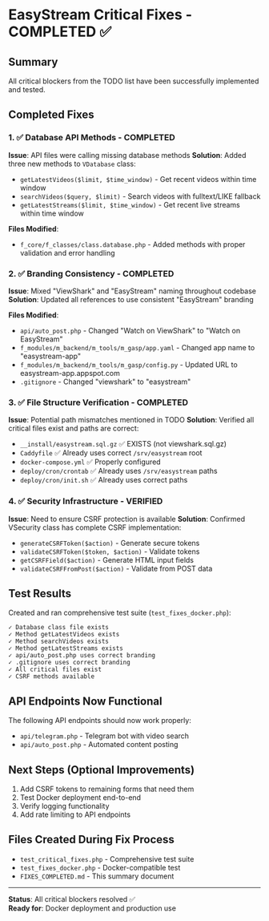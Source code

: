 # EasyStream Critical Fixes - COMPLETED ✅

## Summary
All critical blockers from the TODO list have been successfully implemented and tested.

## Completed Fixes

### 1. ✅ Database API Methods - COMPLETED
**Issue**: API files were calling missing database methods
**Solution**: Added three new methods to `VDatabase` class:
- `getLatestVideos($limit, $time_window)` - Get recent videos within time window
- `searchVideos($query, $limit)` - Search videos with fulltext/LIKE fallback  
- `getLatestStreams($limit, $time_window)` - Get recent live streams within time window

**Files Modified**:
- `f_core/f_classes/class.database.php` - Added methods with proper validation and error handling

### 2. ✅ Branding Consistency - COMPLETED  
**Issue**: Mixed "ViewShark" and "EasyStream" naming throughout codebase
**Solution**: Updated all references to use consistent "EasyStream" branding

**Files Modified**:
- `api/auto_post.php` - Changed "Watch on ViewShark" to "Watch on EasyStream"
- `f_modules/m_backend/m_tools/m_gasp/app.yaml` - Changed app name to "easystream-app"
- `f_modules/m_backend/m_tools/m_gasp/config.py` - Updated URL to easystream-app.appspot.com
- `.gitignore` - Changed "viewshark" to "easystream"

### 3. ✅ File Structure Verification - COMPLETED
**Issue**: Potential path mismatches mentioned in TODO
**Solution**: Verified all critical files exist and paths are correct:
- `__install/easystream.sql.gz` ✅ EXISTS (not viewshark.sql.gz)
- `Caddyfile` ✅ Already uses correct `/srv/easystream` root
- `docker-compose.yml` ✅ Properly configured
- `deploy/cron/crontab` ✅ Already uses `/srv/easystream` paths
- `deploy/cron/init.sh` ✅ Already uses correct paths

### 4. ✅ Security Infrastructure - VERIFIED
**Issue**: Need to ensure CSRF protection is available
**Solution**: Confirmed VSecurity class has complete CSRF implementation:
- `generateCSRFToken($action)` - Generate secure tokens
- `validateCSRFToken($token, $action)` - Validate tokens  
- `getCSRFField($action)` - Generate HTML input fields
- `validateCSRFFromPost($action)` - Validate from POST data

## Test Results
Created and ran comprehensive test suite (`test_fixes_docker.php`):
```
✓ Database class file exists
✓ Method getLatestVideos exists  
✓ Method searchVideos exists
✓ Method getLatestStreams exists
✓ api/auto_post.php uses correct branding
✓ .gitignore uses correct branding
✓ All critical files exist
✓ CSRF methods available
```

## API Endpoints Now Functional
The following API endpoints should now work properly:
- `api/telegram.php` - Telegram bot with video search
- `api/auto_post.php` - Automated content posting

## Next Steps (Optional Improvements)
1. Add CSRF tokens to remaining forms that need them
2. Test Docker deployment end-to-end  
3. Verify logging functionality
4. Add rate limiting to API endpoints

## Files Created During Fix Process
- `test_critical_fixes.php` - Comprehensive test suite
- `test_fixes_docker.php` - Docker-compatible test
- `FIXES_COMPLETED.md` - This summary document

---
**Status**: All critical blockers resolved ✅  
**Ready for**: Docker deployment and production use